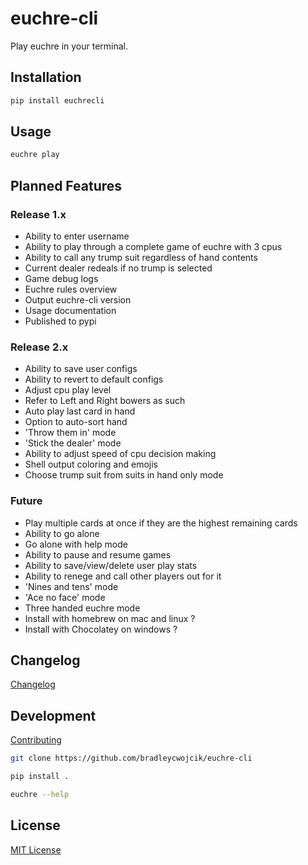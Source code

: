 # euchre-cli

Play euchre in your terminal.

## Installation

```zsh
pip install euchrecli
```

## Usage

```zsh
euchre play
```

## Planned Features

### Release 1.x

* Ability to enter username
* Ability to play through a complete game of euchre with 3 cpus
* Ability to call any trump suit regardless of hand contents
* Current dealer redeals if no trump is selected
* Game debug logs
* Euchre rules overview
* Output euchre-cli version
* Usage documentation
* Published to pypi

### Release 2.x

* Ability to save user configs
* Ability to revert to default configs
* Adjust cpu play level
* Refer to Left and Right bowers as such
* Auto play last card in hand
* Option to auto-sort hand
* 'Throw them in' mode
* 'Stick the dealer' mode
* Ability to adjust speed of cpu decision making
* Shell output coloring and emojis
* Choose trump suit from suits in hand only mode

### Future

* Play multiple cards at once if they are the highest remaining cards
* Ability to go alone
* Go alone with help mode
* Ability to pause and resume games
* Ability to save/view/delete user play stats
* Ability to renege and call other players out for it
* 'Nines and tens' mode
* 'Ace no face' mode
* Three handed euchre mode
* Install with homebrew on mac and linux ?
* Install with Chocolatey on windows ?

## Changelog

[Changelog](./CHANGELOG.md)

## Development

[Contributing](./CONTRIBUTING.md)

```zsh
git clone https://github.com/bradleycwojcik/euchre-cli
```

```zsh
pip install .
```

```zsh
euchre --help
```

## License

[MIT License](./LICENSE)
